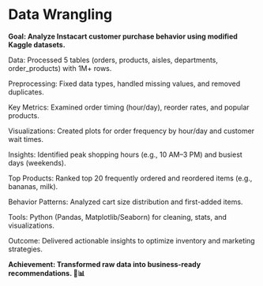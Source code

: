 # Data Wrangling
**Goal: Analyze Instacart customer purchase behavior using modified Kaggle datasets.**

Data: Processed 5 tables (orders, products, aisles, departments, order_products) with 1M+ rows.

Preprocessing: Fixed data types, handled missing values, and removed duplicates.

Key Metrics: Examined order timing (hour/day), reorder rates, and popular products.

Visualizations: Created plots for order frequency by hour/day and customer wait times.

Insights: Identified peak shopping hours (e.g., 10 AM–3 PM) and busiest days (weekends).

Top Products: Ranked top 20 frequently ordered and reordered items (e.g., bananas, milk).

Behavior Patterns: Analyzed cart size distribution and first-added items.

Tools: Python (Pandas, Matplotlib/Seaborn) for cleaning, stats, and visualizations.

Outcome: Delivered actionable insights to optimize inventory and marketing strategies.

**Achievement: Transformed raw data into business-ready recommendations. 🛒📊**

